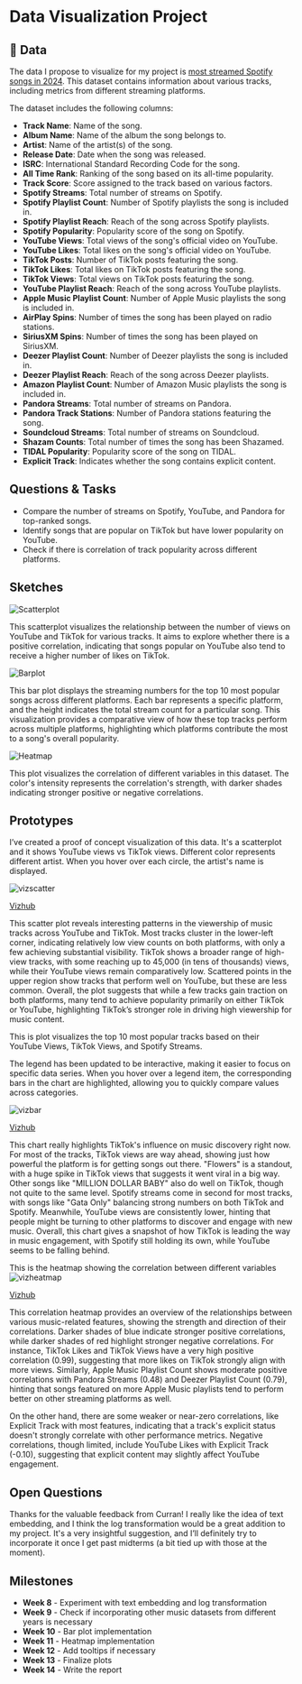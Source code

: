# Data Visualization Project

## 🎵 Data

The data I propose to visualize for my project is [most streamed Spotify songs in 2024](https://www.kaggle.com/datasets/nelgiriyewithana/most-streamed-spotify-songs-2024/data). This dataset contains information about various tracks, including metrics from different streaming platforms.

The dataset includes the following columns:

- **Track Name**: Name of the song.
- **Album Name**: Name of the album the song belongs to.
- **Artist**: Name of the artist(s) of the song.
- **Release Date**: Date when the song was released.
- **ISRC**: International Standard Recording Code for the
  song.
- **All Time Rank**: Ranking of the song based on its
  all-time popularity.
- **Track Score**: Score assigned to the track based on
  various factors.
- **Spotify Streams**: Total number of streams on Spotify.
- **Spotify Playlist Count**: Number of Spotify playlists
  the song is included in.
- **Spotify Playlist Reach**: Reach of the song across
  Spotify playlists.
- **Spotify Popularity**: Popularity score of the song on
  Spotify.
- **YouTube Views**: Total views of the song's official
  video on YouTube.
- **YouTube Likes**: Total likes on the song's official
  video on YouTube.
- **TikTok Posts**: Number of TikTok posts featuring the
  song.
- **TikTok Likes**: Total likes on TikTok posts featuring
  the song.
- **TikTok Views**: Total views on TikTok posts featuring
  the song.
- **YouTube Playlist Reach**: Reach of the song across
  YouTube playlists.
- **Apple Music Playlist Count**: Number of Apple Music
  playlists the song is included in.
- **AirPlay Spins**: Number of times the song has been
  played on radio stations.
- **SiriusXM Spins**: Number of times the song has been
  played on SiriusXM.
- **Deezer Playlist Count**: Number of Deezer playlists the
  song is included in.
- **Deezer Playlist Reach**: Reach of the song across Deezer
  playlists.
- **Amazon Playlist Count**: Number of Amazon Music
  playlists the song is included in.
- **Pandora Streams**: Total number of streams on Pandora.
- **Pandora Track Stations**: Number of Pandora stations
  featuring the song.
- **Soundcloud Streams**: Total number of streams on
  Soundcloud.
- **Shazam Counts**: Total number of times the song has been
  Shazamed.
- **TIDAL Popularity**: Popularity score of the song on
  TIDAL.
- **Explicit Track**: Indicates whether the song contains
  explicit content.



## Questions & Tasks

 * Compare the number of streams on Spotify, YouTube, and Pandora for top-ranked songs.
 * Identify songs that are popular on TikTok but have lower popularity on YouTube.
 * Check if there is correlation of track popularity across different platforms.

## Sketches

![Scatterplot](https://github.com/JiarongF/dataviz-project-proposal/blob/master/scatterplot.png)


This scatterplot visualizes the relationship between the number of views on YouTube and TikTok for various tracks. It aims to explore whether there is a positive correlation, indicating that songs popular on YouTube also tend to receive a higher number of likes on TikTok.


![Barplot](https://github.com/JiarongF/dataviz-project-proposal/blob/master/barplot.png)


This bar plot displays the streaming numbers for the top 10 most popular songs across different platforms. Each bar represents a specific platform, and the height indicates the total stream count for a particular song. This visualization provides a comparative view of how these top tracks perform across multiple platforms, highlighting which platforms contribute the most to a song's overall popularity.


![Heatmap](https://github.com/JiarongF/dataviz-project-proposal/blob/master/heatmap.png)


This plot visualizes the correlation of different variables in this dataset. The color's intensity represents the correlation's strength, with darker shades indicating stronger positive or negative correlations.


## Prototypes

I’ve created a proof of concept visualization of this data. It's a scatterplot and it shows YouTube views vs TikTok views. Different color represents different artist. When you hover over each circle, the artist's name is displayed.


![vizscatter](https://github.com/JiarongF/dataviz-project-proposal/blob/master/vizhub%20scatterplot.png)


[Vizhub](https://vizhub.com/JiarongF/songs-scatter-views)

This scatter plot reveals interesting patterns in the viewership of music tracks across YouTube and TikTok. Most tracks cluster in the lower-left corner, indicating relatively low view counts on both platforms, with only a few achieving substantial visibility. TikTok shows a broader range of high-view tracks, with some reaching up to 45,000 (in tens of thousands) views, while their YouTube views remain comparatively low. Scattered points in the upper region show tracks that perform well on YouTube, but these are less common. Overall, the plot suggests that while a few tracks gain traction on both platforms, many tend to achieve popularity primarily on either TikTok or YouTube, highlighting TikTok’s stronger role in driving high viewership for music content.

This is plot visualizes the top 10 most popular tracks based on their YouTube Views, TikTok Views, and Spotify Streams.

The legend has been updated to be interactive, making it easier to focus on specific data series. When you hover over a legend item, the corresponding bars in the chart are highlighted, allowing you to quickly compare values across categories.

![vizbar](https://github.com/JiarongF/dataviz-project-proposal/blob/master/vizhub%20barplot.png)


[Vizhub](https://vizhub.com/JiarongF/02f045b471f6419d903804bc5086ab54)

This chart really highlights TikTok's influence on music discovery right now. For most of the tracks, TikTok views are way ahead, showing just how powerful the platform is for getting songs out there. "Flowers" is a standout, with a huge spike in TikTok views that suggests it went viral in a big way. Other songs like "MILLION DOLLAR BABY" also do well on TikTok, though not quite to the same level. Spotify streams come in second for most tracks, with songs like "Gata Only" balancing strong numbers on both TikTok and Spotify. Meanwhile, YouTube views are consistently lower, hinting that people might be turning to other platforms to discover and engage with new music. Overall, this chart gives a snapshot of how TikTok is leading the way in music engagement, with Spotify still holding its own, while YouTube seems to be falling behind.

This is the heatmap showing the correlation between different variables
![vizheatmap](https://github.com/JiarongF/dataviz-project-proposal/blob/master/viz%20heatmap.png)

[Vizhub](https://vizhub.com/JiarongF/35197c9881a947ffaf9a0efcf9b20b1a)

This correlation heatmap provides an overview of the relationships between various music-related features, showing the strength and direction of their correlations. Darker shades of blue indicate stronger positive correlations, while darker shades of red highlight stronger negative correlations. For instance, TikTok Likes and TikTok Views have a very high positive correlation (0.99), suggesting that more likes on TikTok strongly align with more views. Similarly, Apple Music Playlist Count shows moderate positive correlations with Pandora Streams (0.48) and Deezer Playlist Count (0.79), hinting that songs featured on more Apple Music playlists tend to perform better on other streaming platforms as well.

On the other hand, there are some weaker or near-zero correlations, like Explicit Track with most features, indicating that a track's explicit status doesn't strongly correlate with other performance metrics. Negative correlations, though limited, include YouTube Likes with Explicit Track (-0.10), suggesting that explicit content may slightly affect YouTube engagement.

## Open Questions

Thanks for the valuable feedback from Curran! I really like the idea of text embedding, and I think the log transformation would be a great addition to my project. It's a very insightful suggestion, and I’ll definitely try to incorporate it once I get past midterms (a bit tied up with those at the moment).

## Milestones

- **Week 8** - Experiment with text embedding and log transformation
- **Week 9** - Check if incorporating other music datasets from different years is necessary
- **Week 10** - Bar plot implementation
- **Week 11** - Heatmap implementation
- **Week 12** - Add tooltips if necessary
- **Week 13** - Finalize plots
- **Week 14** - Write the report
